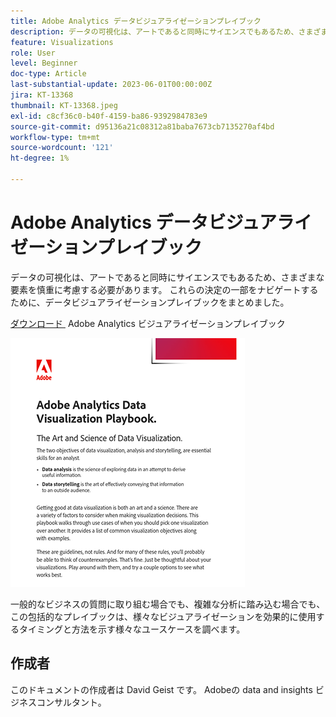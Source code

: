 ```yaml
---
title: Adobe Analytics データビジュアライゼーションプレイブック
description: データの可視化は、アートであると同時にサイエンスでもあるため、さまざまな要素を慎重に考慮する必要があります。 これらの決定の一部をナビゲートするために、データビジュアライゼーションプレイブックをまとめました。
feature: Visualizations
role: User
level: Beginner
doc-type: Article
last-substantial-update: 2023-06-01T00:00:00Z
jira: KT-13368
thumbnail: KT-13368.jpeg
exl-id: c8cf36c0-b40f-4159-ba86-9392984783e9
source-git-commit: d95136a21c08312a81baba7673cb7135270af4bd
workflow-type: tm+mt
source-wordcount: '121'
ht-degree: 1%

---
```


# Adobe Analytics データビジュアライゼーションプレイブック

データの可視化は、アートであると同時にサイエンスでもあるため、さまざまな要素を慎重に考慮する必要があります。 これらの決定の一部をナビゲートするために、データビジュアライゼーションプレイブックをまとめました。


[&#x200B; ダウンロード &#x200B;](assets/adobe-analytics-data-visualization-playbook.pdf) Adobe Analytics ビジュアライゼーションプレイブック

[![プレイブック](assets/data-visualization-playbook-image.png)](assets/adobe-analytics-data-visualization-playbook.pdf)

一般的なビジネスの質問に取り組む場合でも、複雑な分析に踏み込む場合でも、この包括的なプレイブックは、様々なビジュアライゼーションを効果的に使用するタイミングと方法を示す様々なユースケースを調べます。

## 作成者

このドキュメントの作成者は David Geist です。
Adobeの data and insights ビジネスコンサルタント。
